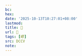 ```yaml
---
bc:
hex:
date: '2025-10-13T10:27:01+08:00'
lastmod:
title: 􃭈
url: 􃭈
tags: [嵺]
src: DCCV
note:
---
```

